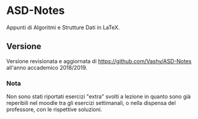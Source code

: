 # ASD-Notes

Appunti di Algoritmi e Strutture Dati in LaTeX.

## Versione

Versione revisionata e aggiornata di https://github.com/Vashy/ASD-Notes all'anno accademico 2018/2019.

### Nota

Non sono stati riportati esercizi "extra" svolti a lezione in quanto sono già reperibili nel moodle tra gli esercizi settimanali, o nella dispensa del professore, con le rispettive soluzioni.